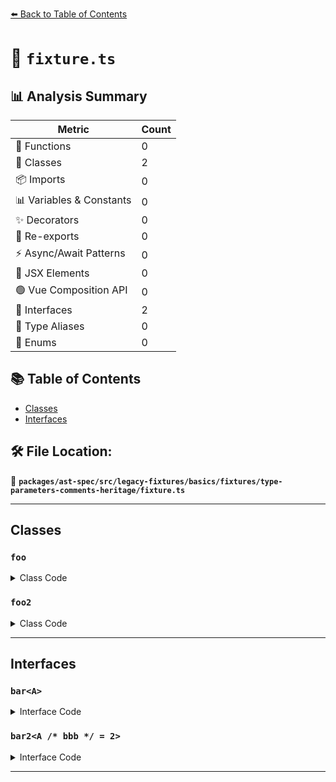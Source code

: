 [⬅️ Back to Table of Contents](../../../../../../../index.md)

# 📄 `fixture.ts`

## 📊 Analysis Summary

| Metric | Count |
|--------|-------|
| 🔧 Functions | 0 |
| 🧱 Classes | 2 |
| 📦 Imports | 0 |
| 📊 Variables & Constants | 0 |
| ✨ Decorators | 0 |
| 🔄 Re-exports | 0 |
| ⚡ Async/Await Patterns | 0 |
| 💠 JSX Elements | 0 |
| 🟢 Vue Composition API | 0 |
| 📐 Interfaces | 2 |
| 📑 Type Aliases | 0 |
| 🎯 Enums | 0 |

## 📚 Table of Contents

- [Classes](#classes)
- [Interfaces](#interfaces)

## 🛠️ File Location:
📂 **`packages/ast-spec/src/legacy-fixtures/basics/fixtures/type-parameters-comments-heritage/fixture.ts`**


---

## Classes

### `foo`

<details><summary>Class Code</summary>

```ts
class foo</* aaa */ A /* bbb */> extends bar</* aaa */ A /* bbb */> {}
```
</details>

### `foo2`

<details><summary>Class Code</summary>

```ts
class foo2<
  /* aaa */ A /* bbb */ = 2 /* bbb */,
> extends bar</* aaa */ A /* bbb */> {}
```
</details>


---

## Interfaces

### `bar<A>`

<details><summary>Interface Code</summary>

```ts
interface bar</* aaa */ A /* bbb */> extends bar2</* aaa */ A /* bbb */> {}
```
</details>

### `bar2<A /* bbb */ = 2>`

<details><summary>Interface Code</summary>

```ts
interface bar2</* aaa */ A /* bbb */ = 2 /* bbb */>
  extends bar</* aaa */ A /* bbb */> {}
```
</details>


---